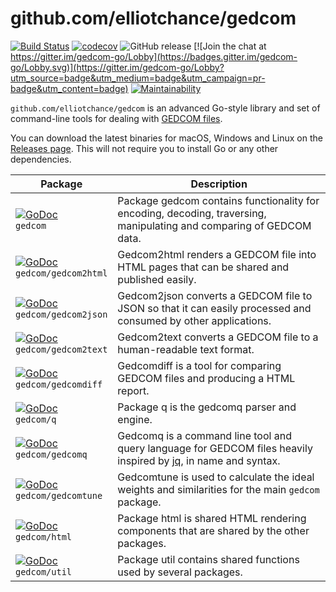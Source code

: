 github.com/elliotchance/gedcom
==============================

[![Build Status](https://travis-ci.org/elliotchance/gedcom.svg?branch=master)](https://travis-ci.org/elliotchance/gedcom)
[![codecov](https://codecov.io/gh/elliotchance/gedcom/branch/master/graph/badge.svg)](https://codecov.io/gh/elliotchance/gedcom)
![GitHub release](https://img.shields.io/github/release/elliotchance/gedcom.svg)
[![Join the chat at https://gitter.im/gedcom-go/Lobby](https://badges.gitter.im/gedcom-go/Lobby.svg)](https://gitter.im/gedcom-go/Lobby?utm_source=badge&utm_medium=badge&utm_campaign=pr-badge&utm_content=badge)
[![Maintainability](https://api.codeclimate.com/v1/badges/1a31841a6c25ca0e5c24/maintainability)](https://codeclimate.com/github/elliotchance/gedcom/maintainability)

`github.com/elliotchance/gedcom` is an advanced Go-style library and set of
command-line tools for dealing with
[GEDCOM files](https://en.wikipedia.org/wiki/GEDCOM).

You can download the latest binaries for macOS, Windows and Linux on the
[Releases page](https://github.com/elliotchance/gedcom/releases). This will not
require you to install Go or any other dependencies.

| Package              | Description |
| -------------------- | ----------- |
| [![GoDoc](https://godoc.org/github.com/elliotchance/gedcom?status.svg)](https://godoc.org/github.com/elliotchance/gedcom) <br/> `gedcom` | Package gedcom contains functionality for encoding, decoding, traversing, manipulating and comparing of GEDCOM data. |
| [![GoDoc](https://godoc.org/github.com/elliotchance/gedcom/gedcom2html?status.svg)](https://godoc.org/github.com/elliotchance/gedcom/gedcom2html) <br/> `gedcom/gedcom2html` | Gedcom2html renders a GEDCOM file into HTML pages that can be shared and published easily. |
| [![GoDoc](https://godoc.org/github.com/elliotchance/gedcom/gedcom2json?status.svg)](https://godoc.org/github.com/elliotchance/gedcom/gedcom2json) <br/> `gedcom/gedcom2json` | Gedcom2json converts a GEDCOM file to JSON so that it can easily processed and consumed by other applications. |
| [![GoDoc](https://godoc.org/github.com/elliotchance/gedcom/gedcom2text?status.svg)](https://godoc.org/github.com/elliotchance/gedcom/gedcom2text) <br/>`gedcom/gedcom2text` | Gedcom2text converts a GEDCOM file to a human-readable text format. |
| [![GoDoc](https://godoc.org/github.com/elliotchance/gedcom/gedcomdiff?status.svg)](https://godoc.org/github.com/elliotchance/gedcom/gedcomdiff) <br/> `gedcom/gedcomdiff` | Gedcomdiff is a tool for comparing GEDCOM files and producing a HTML report. |
| [![GoDoc](https://godoc.org/github.com/elliotchance/gedcom/q?status.svg)](https://godoc.org/github.com/elliotchance/gedcom/q) <br/> `gedcom/q` | Package q is the gedcomq parser and engine. |
| [![GoDoc](https://godoc.org/github.com/elliotchance/gedcom/gedcomq?status.svg)](https://godoc.org/github.com/elliotchance/gedcom/gedcomq) <br/> `gedcom/gedcomq` | Gedcomq is a command line tool and query language for GEDCOM files heavily inspired by [jq](https://stedolan.github.io/jq/), in name and syntax. |
| [![GoDoc](https://godoc.org/github.com/elliotchance/gedcom/gedcomtune?status.svg)](https://godoc.org/github.com/elliotchance/gedcom/gedcomtune) <br/> `gedcom/gedcomtune` | Gedcomtune is used to calculate the ideal weights and similarities for the main `gedcom` package. |
| [![GoDoc](https://godoc.org/github.com/elliotchance/gedcom/html?status.svg)](https://godoc.org/github.com/elliotchance/gedcom/html) <br/> `gedcom/html` | Package html is shared HTML rendering components that are shared by the other packages. |
| [![GoDoc](https://godoc.org/github.com/elliotchance/gedcom/util?status.svg)](https://godoc.org/github.com/elliotchance/gedcom/util) <br/> `gedcom/util` | Package util contains shared functions used by several packages. |
